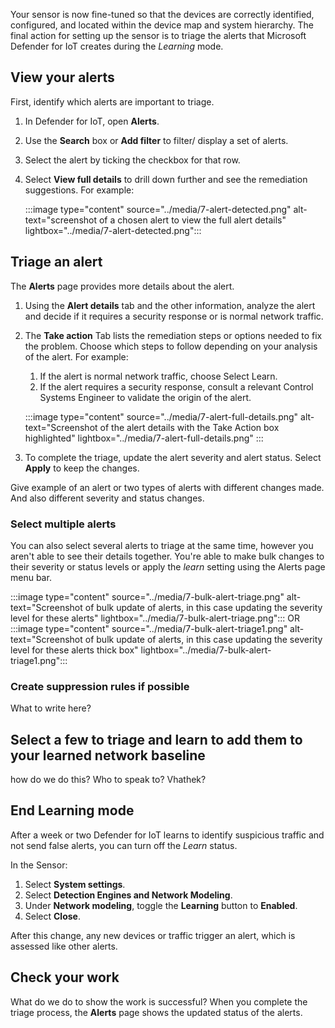 Your sensor is now fine-tuned so that the devices are correctly identified, configured, and located within the device map and system hierarchy. The final action for setting up the sensor is to triage the alerts that Microsoft Defender for IoT creates during the *Learning* mode.

## View your alerts

First, identify which alerts are important to triage.

1. In Defender for IoT, open **Alerts**.
1. Use the **Search** box or **Add filter** to filter/ display a set of alerts.
1. Select the alert by ticking the checkbox for that row.
1. Select **View full details** to drill down further and see the remediation suggestions.<!-- with this last few words, the image should be of the remediation?? but here is a different image. and the remediation is in the next section. What should I do for this? LW --> For example:

    :::image type="content" source="../media/7-alert-detected.png" alt-text="screenshot of a chosen alert to view the full alert details" lightbox="../media/7-alert-detected.png":::

## Triage an alert

The **Alerts** page provides more details about the alert.

1. Using the **Alert details** tab and the other information, analyze the alert and decide if it requires a security response or is normal network traffic.
1. The **Take action** Tab lists the remediation steps or options needed to fix the problem. Choose which steps to follow depending on your analysis of the alert.
    For example:
    1. If the alert is normal network traffic, choose Select Learn.
    1. If the alert requires a security response, consult a relevant Control Systems Engineer to validate the origin of the alert.

    :::image type="content" source="../media/7-alert-full-details.png" alt-text="Screenshot of the alert details with the Take Action box highlighted" lightbox="../media/7-alert-full-details.png" :::

1. To complete the triage, update the alert severity and alert status. Select **Apply** to keep the changes.

Give example of an alert or two types of alerts with different changes made. And also different severity and status changes.

### Select multiple alerts

You can also select several alerts to triage at the same time, however you aren't able to see their details together. You're able to make bulk changes to their severity or status levels or apply the *learn* setting using the Alerts page menu bar. <!-- highlight in image below -->

:::image type="content" source="../media/7-bulk-alert-triage.png" alt-text="Screenshot of bulk update of alerts, in this case updating the severity level for these alerts" lightbox="../media/7-bulk-alert-triage.png":::
OR
:::image type="content" source="../media/7-bulk-alert-triage1.png" alt-text="Screenshot of bulk update of alerts, in this case updating the severity level for these alerts thick box" lightbox="../media/7-bulk-alert-triage1.png":::

### Create suppression rules if possible

What to write here?

## Select a few to triage and learn to add them to your learned network baseline

 how do we do this? Who to speak to? Vhathek?
<!--<https://learn.microsoft.com/azure/defender-for-iot/organizations/ot-deploy/create-learned-baseline#triage-alerts>

<https://learn.microsoft.com/azure/defender-for-iot/organizations/how-to-view-alerts#prerequisites> not important!

<https://learn.microsoft.com/azure/defender-for-iot/organizations/how-to-view-alerts#manage-alert-status-and-triage-alerts>-->

## End Learning mode
<!-- Should this be part of the LM? Even though this will be done at a later time in real life, as part of the exercise it should be added to this unit. LW -->
After a week or two Defender for IoT learns to identify suspicious traffic and not send false alerts, you can turn off the *Learn* status.

In the Sensor:

1. Select **System settings**.
1. Select **Detection Engines and Network Modeling**.
1. Under **Network modeling**, toggle the **Learning** button to **Enabled**.
1. Select **Close**.

After this change, any new devices or traffic trigger an alert, which is assessed like other alerts.

## Check your work

What do we do to show the work is successful?
When you complete the triage process, the **Alerts** page shows the updated status of the alerts.